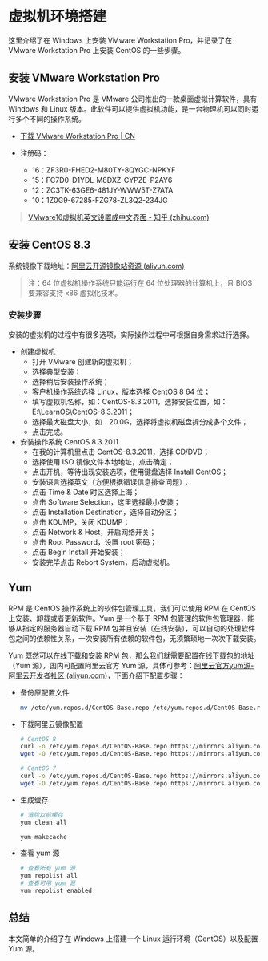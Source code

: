 # 虚拟机环境搭建

这里介绍了在 Windows 上安装 VMware Workstation Pro，并记录了在 VMware Workstation Pro 上安装 CentOS 的一些步骤。

## 安装 VMware Workstation Pro

VMware Workstation Pro 是 VMware 公司推出的一款桌面虚拟计算软件，具有 Windows 和 Linux 版本。此软件可以提供虚拟机功能，是一台物理机可以同时运行多个不同的操作系统。

- [下载 VMware Workstation Pro | CN](https://www.vmware.com/cn/products/workstation-pro/workstation-pro-evaluation.html)

- 注册码：

  - 16：ZF3R0-FHED2-M80TY-8QYGC-NPKYF
  - 15：FC7D0-D1YDL-M8DXZ-CYPZE-P2AY6
  - 12：ZC3TK-63GE6-481JY-WWW5T-Z7ATA
  - 10：1Z0G9-67285-FZG78-ZL3Q2-234JG

> [VMware16虚拟机英文设置成中文界面 - 知乎 (zhihu.com)](https://zhuanlan.zhihu.com/p/454207013)

## 安装 CentOS 8.3

系统镜像下载地址：[阿里云开源镜像站资源 (aliyun.com)](https://mirrors.aliyun.com/centos)

> 注：64 位虚拟机操作系统只能运行在 64 位处理器的计算机上，且 BIOS 要兼容支持 x86 虚拟化技术。

### 安装步骤 

安装的虚拟机的过程中有很多选项，实际操作过程中可根据自身需求进行选择。

- 创建虚拟机
  - 打开 VMware 创建新的虚拟机；
  - 选择典型安装；
  - 选择稍后安装操作系统；
  - 客户机操作系统选择 Linux，版本选择 CentOS 8 64 位；
  - 填写虚拟机名称，如：CentOS-8.3.2011，选择安装位置，如：E:\LearnOS\CentOS-8.3.2011；
  - 选择最大磁盘大小，如：20.0G，选择将虚拟机磁盘拆分成多个文件；
  - 点击完成。
- 安装操作系统 CentOS 8.3.2011
  - 在我的计算机里点击 CentOS-8.3.2011，选择 CD/DVD；
  - 选择使用 ISO 镜像文件本地地址，点击确定；
  - 点击开机，等待出现安装选项，使用键盘选择 Install CentOS；
  - 安装语言选择英文（方便根据错误信息排查问题）；
  - 点击 Time & Date 时区选择上海；
  - 点击 Software Selection，这里选择最小安装；
  - 点击 Installation Destination，选择自动分区；
  - 点击 KDUMP，关闭 KDUMP；
  - 点击 Network & Host，开启网络开关；
  - 点击 Root Password，设置 root 密码；
  - 点击 Begin Install 开始安装；
  - 安装完毕点击 Rebort System，启动虚拟机。

## Yum

RPM 是 CentOS 操作系统上的软件包管理工具，我们可以使用 RPM 在 CentOS 上安装、卸载或者更新软件。Yum 是一个基于 RPM 包管理的软件包管理器，能够从指定的服务器自动下载 RPM 包并且安装（在线安装），可以自动的处理软件包之间的依赖性关系，一次安装所有依赖的软件包，无须繁琐地一次次下载安装。

Yum 既然可以在线下载和安装 RPM 包，那么我们就需要配置在线下载包的地址（Yum 源），国内可配置阿里云官方 Yum 源，具体可参考：[阿里云官方yum源-阿里云开发者社区 (aliyun.com)](https://developer.aliyun.com/article/675241)，下面介绍下配置步骤：

- 备份原配置文件

  ```bash
  mv /etc/yum.repos.d/CentOS-Base.repo /etc/yum.repos.d/CentOS-Base.repo.backup
  ```

- 下载阿里云镜像配置

  ```bash
  # CentOS 8
  curl -o /etc/yum.repos.d/CentOS-Base.repo https://mirrors.aliyun.com/repo/Centos-vault-8.5.2111.repo
  wget -O /etc/yum.repos.d/CentOS-Base.repo https://mirrors.aliyun.com/repo/Centos-vault-8.5.2111.repo
  
  # CentOS 7
  curl -o /etc/yum.repos.d/CentOS-Base.repo https://mirrors.aliyun.com/repo/Centos-7.repo
  wget -O /etc/yum.repos.d/CentOS-Base.repo https://mirrors.aliyun.com/repo/Centos-7.repo
  ```

- 生成缓存

  ```bash
  # 清除以前缓存
  yum clean all
  
  yum makecache
  ```

- 查看 yum 源

  ```bash
  # 查看所有 yum 源
  yum repolist all
  # 查看可用 yum 源
  yum repolist enabled
  ```

## 总结

本文简单的介绍了在 Windows 上搭建一个 Linux 运行环境（CentOS）以及配置 Yum 源。

